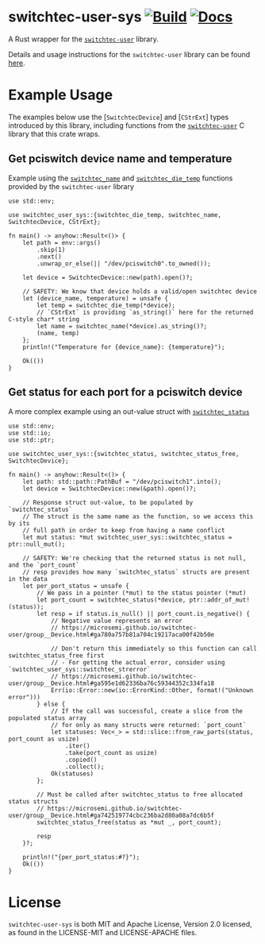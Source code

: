 # switchtec-user-sys [![Build](https://img.shields.io/github/workflow/status/thepacketgeek/switchtec-user-sys/ci-build?logo=github)](https://github.com/thepacketgeek/switchtec-user-sys/actions/workflows/ci-build.yml) [![Docs](https://img.shields.io/docsrs/switchtec-user-sys?logo=rust)](https://docs.rs/crate/switchtec-user-sys/latest)

A Rust wrapper for the [`switchtec-user`](https://github.com/Microsemi/switchtec-user) library.

Details and usage instructions for the `switchtec-user` library can be found [here](https://microsemi.github.io/switchtec-user/index.html).


# Example Usage
The examples below use the [`SwitchtecDevice`] and [`CStrExt`] types introduced by this library, including functions from the [`switchtec-user`](https://github.com/Microsemi/switchtec-user) C library that this crate wraps.

## Get pciswitch device name and temperature
Example using the [`switchtec_name`](https://microsemi.github.io/switchtec-user/group__Device.html#ga8d416a587f5e37e818ee937bd0c0dab1) and [`switchtec_die_temp`](https://microsemi.github.io/switchtec-user/group__Misc.html#ga56317f0a31a83eb896e4a987dbd645df) functions provided by the `switchtec-user` library

```rust,no_run
use std::env;

use switchtec_user_sys::{switchtec_die_temp, switchtec_name, SwitchtecDevice, CStrExt};

fn main() -> anyhow::Result<()> {
    let path = env::args()
        .skip(1)
        .next()
        .unwrap_or_else(|| "/dev/pciswitch0".to_owned());

    let device = SwitchtecDevice::new(path).open()?;

    // SAFETY: We know that device holds a valid/open switchtec device
    let (device_name, temperature) = unsafe {
        let temp = switchtec_die_temp(*device);
        // `CStrExt` is providing `as_string()` here for the returned C-style char* string
        let name = switchtec_name(*device).as_string()?;
        (name, temp)
    };
    println!("Temperature for {device_name}: {temperature}");

    Ok(())
}
```

## Get status for each port for a pciswitch device
A more complex example using an out-value struct with [`switchtec_status`](https://microsemi.github.io/switchtec-user/group__Device.html#ga780a757b81a704c19217aca00f42b50e)

```rust,no_run
use std::env;
use std::io;
use std::ptr;

use switchtec_user_sys::{switchtec_status, switchtec_status_free, SwitchtecDevice};

fn main() -> anyhow::Result<()> {
    let path: std::path::PathBuf = "/dev/pciswitch1".into();
    let device = SwitchtecDevice::new(&path).open()?;

    // Response struct out-value, to be populated by `switchtec_status`
    // The struct is the same name as the function, so we access this by its
    // full path in order to keep from having a name conflict
    let mut status: *mut switchtec_user_sys::switchtec_status = ptr::null_mut();

    // SAFETY: We're checking that the returned status is not null, and the `port_count`
    // resp provides how many `switchtec_status` structs are present in the data
    let per_port_status = unsafe {
        // We pass in a pointer (*mut) to the status pointer (*mut)
        let port_count = switchtec_status(*device, ptr::addr_of_mut!(status));
        let resp = if status.is_null() || port_count.is_negative() {
            // Negative value represents an error
            // https://microsemi.github.io/switchtec-user/group__Device.html#ga780a757b81a704c19217aca00f42b50e

            // Don't return this immediately so this function can call switchtec_status_free first
            // - For getting the actual error, consider using `switchtec_user_sys::switchtec_strerror`
            // https://microsemi.github.io/switchtec-user/group__Device.html#ga595e1d62336ba76c59344352c334fa18
            Err(io::Error::new(io::ErrorKind::Other, format!("Unknown error")))
        } else {
            // If the call was successful, create a slice from the populated status array
            // for only as many structs were returned: `port_count`
            let statuses: Vec<_> = std::slice::from_raw_parts(status, port_count as usize)
                .iter()
                .take(port_count as usize)
                .copied()
                .collect();
            Ok(statuses)
        };

        // Must be called after switchtec_status to free allocated status structs
        // https://microsemi.github.io/switchtec-user/group__Device.html#ga742519774cbc236ba2d80a08a7dc6b5f
        switchtec_status_free(status as *mut _, port_count);

        resp
    }?;

    println!("{per_port_status:#?}");
    Ok(())
}
```

# License

`switchtec-user-sys` is both MIT and Apache License, Version 2.0 licensed, as found
in the LICENSE-MIT and LICENSE-APACHE files.